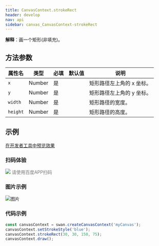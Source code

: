 ```yaml
---
title: CanvasContext.strokeRect
header: develop
nav: api
sidebar: canvas_CanvasContext-strokeRect
---
```


 

**解释**：画一个矩形(非填充)。

 
## 方法参数 

 
|属性名 |类型  |必填 | 默认值 |说明|
|---- | ---- | ---- | ----|----|
| `x`|Number |是||矩形路径左上角的 x 坐标。|
| `y`|Number |是||矩形路径左上角的 y 坐标。|
| `width`|Number |是||矩形路径的宽度。|
| `height`|Number |是||矩形路径的高度。|
## 示例

<a href="swanide://fragment/7cb458f5b49dc32e6239628d1bd953941573722734012" title="在开发者工具中预览效果" target="_self">在开发者工具中预览效果</a>
 
### 扫码体验

<div class='scan-code-container'>
    <img src="https://b.bdstatic.com/miniapp/assets/images/doc_demo/pages_createCanvasContext.png" class="demo-qrcode-image" />
    <font color=#777 12px>请使用百度APP扫码</font>
</div>

###  图片示例  
![图片](../../../../img/api/canvas/setStrokeStyle.png)

### 代码示例 



```js
const canvasContext = swan.createCanvasContext('myCanvas');
canvasContext.setStrokeStyle('blue');
canvasContext.strokeRect(30, 30, 150, 75);
canvasContext.draw();
```


